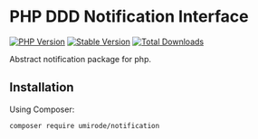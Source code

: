 # PHP DDD Notification Interface

[![PHP Version](https://img.shields.io/packagist/php-v/umirode/notification.svg?style=for-the-badge)](https://packagist.org/packages/umirode/notification)
[![Stable Version](https://img.shields.io/packagist/v/umirode/notification.svg?style=for-the-badge&label=Latest)](https://packagist.org/packages/umirode/notification)
[![Total Downloads](https://img.shields.io/packagist/dt/umirode/notification.svg?style=for-the-badge&label=Total+downloads)](https://packagist.org/packages/umirode/notification)

Abstract notification package for php.

## Installation

Using Composer:

```sh
composer require umirode/notification
```
